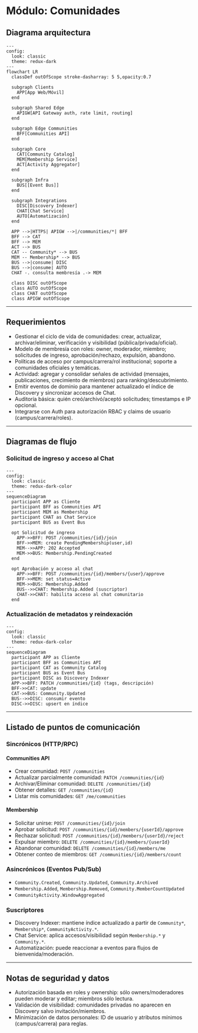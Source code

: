 # Módulo: Comunidades

## Diagrama arquitectura
```mermaid
---
config:
  look: classic
  theme: redux-dark
---
flowchart LR
  classDef outOfScope stroke-dasharray: 5 5,opacity:0.7

  subgraph Clients
    APP[App Web/Móvil]
  end

  subgraph Shared Edge
    APIGW[API Gateway auth, rate limit, routing]
  end

  subgraph Edge Communities
    BFF[Communities API]
  end

  subgraph Core
    CAT[Community Catalog]
    MEM[Membership Service]
    ACT[Activity Aggregator]
  end

  subgraph Infra
    BUS[[Event Bus]]
  end

  subgraph Integrations
    DISC[Discovery Indexer]
    CHAT[Chat Service]
    AUTO[Automatización]
  end

  APP -->|HTTPS| APIGW -->|/communities/*| BFF
  BFF --> CAT
  BFF --> MEM
  ACT --> BUS
  CAT -- Community* --> BUS
  MEM -- Membership* --> BUS
  BUS -->|consume| DISC
  BUS -->|consume| AUTO
  CHAT -. consulta membresía .-> MEM

  class DISC outOfScope
  class AUTO outOfScope
  class CHAT outOfScope
  class APIGW outOfScope
```

---

## Requerimientos

- Gestionar el ciclo de vida de comunidades: crear, actualizar, archivar/eliminar, verificación y visibilidad (pública/privada/oficial).
- Modelo de membresía con roles: owner, moderador, miembro; solicitudes de ingreso, aprobación/rechazo, expulsión, abandono.
- Políticas de acceso por campus/carrera/rol institucional; soporte a comunidades oficiales y temáticas.
- Actividad: agregar y consolidar señales de actividad (mensajes, publicaciones, crecimiento de miembros) para ranking/descubrimiento.
- Emitir eventos de dominio para mantener actualizado el índice de Discovery y sincronizar accesos de Chat.
- Auditoría básica: quién creó/archivó/aceptó solicitudes; timestamps e IP opcional.
- Integrarse con Auth para autorización RBAC y claims de usuario (campus/carrera/roles).

---

## Diagramas de flujo

### Solicitud de ingreso y acceso al Chat

```mermaid
---
config:
  look: classic
  theme: redux-dark-color
---
sequenceDiagram
  participant APP as Cliente
  participant BFF as Communities API
  participant MEM as Membership
  participant CHAT as Chat Service
  participant BUS as Event Bus

  opt Solicitud de ingreso
    APP->>BFF: POST /communities/{id}/join
    BFF->>MEM: create PendingMembership(user,id)
    MEM-->>APP: 202 Accepted
    MEM->>BUS: Membership.PendingCreated
  end

  opt Aprobación y acceso al chat
    APP->>BFF: POST /communities/{id}/members/{user}/approve
    BFF->>MEM: set status=Active
    MEM->>BUS: Membership.Added
    BUS-->>CHAT: Membership.Added (suscriptor)
    CHAT->>CHAT: habilita acceso al chat comunitario
  end
```

### Actualización de metadatos y reindexación

```mermaid
---
config:
  look: classic
  theme: redux-dark-color
---
sequenceDiagram
  participant APP as Cliente
  participant BFF as Communities API
  participant CAT as Community Catalog
  participant BUS as Event Bus
  participant DISC as Discovery Indexer
  APP->>BFF: PATCH /communities/{id} (tags, descripción)
  BFF->>CAT: update
  CAT->>BUS: Community.Updated
  BUS-->>DISC: consumir evento
  DISC->>DISC: upsert en índice
```

---

## Listado de puntos de comunicación

### Sincrónicos (HTTP/RPC)

#### Communities API
- Crear comunidad: `POST /communities`
- Actualizar parcialmente comunidad: `PATCH /communities/{id}`
- Archivar/Eliminar comunidad: `DELETE /communities/{id}`
- Obtener detalles: `GET /communities/{id}`
- Listar mis comunidades: `GET /me/communities`

#### Membership
- Solicitar unirse: `POST /communities/{id}/join`
- Aprobar solicitud: `POST /communities/{id}/members/{userId}/approve`
- Rechazar solicitud: `POST /communities/{id}/members/{userId}/reject`
- Expulsar miembro: `DELETE /communities/{id}/members/{userId}`
- Abandonar comunidad: `DELETE /communities/{id}/members/me`
- Obtener conteo de miembros: `GET /communities/{id}/members/count`

### Asincrónicos (Eventos Pub/Sub)

- `Community.Created`, `Community.Updated`, `Community.Archived`
- `Membership.Added`, `Membership.Removed`, `Community.MemberCountUpdated`
- `CommunityActivity.WindowAggregated`

### Suscriptores

- Discovery Indexer: mantiene índice actualizado a partir de `Community*`, `Membership*`, `CommunityActivity.*`.
- Chat Service: aplica accesos/visibilidad según `Membership.*` y `Community.*`.
- Automatización: puede reaccionar a eventos para flujos de bienvenida/moderación.

---

## Notas de seguridad y datos

- Autorización basada en roles y ownership: sólo owners/moderadores pueden moderar y editar; miembros sólo lectura.
- Validación de visibilidad: comunidades privadas no aparecen en Discovery salvo invitación/miembros.
- Minimización de datos personales: ID de usuario y atributos mínimos (campus/carrera) para reglas.

